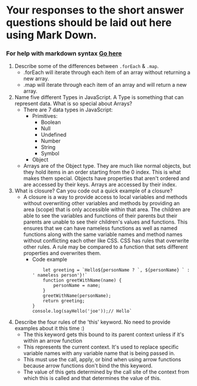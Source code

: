 # Your responses to the short answer questions should be laid out here using Mark Down.
### For help with markdown syntax [Go here](https://github.com/adam-p/markdown-here/wiki/Markdown-Cheatsheet)
1. Describe some of the differences between `.forEach` & `.map`.
    * .forEach will iterate through each item of an array without returning a new array.
    * .map will iterate through each item of an array and will return a new array.
2. Name five different Types in JavaScript. A Type is something that can represent data. What is so special about Arrays?
    * There are 7 data types in JavaScript:
        * Primitives:
            * Boolean
            * Null
            * Undefined
            * Number
            * String
            * Symbol
        * Object
    * Arrays are of the Object type. They are much like normal objects, but they hold items in an order starting from the 0 index. This is what makes them special. Objects have properties that aren't ordered and are accessed by their keys. Arrays are accessed by their index.
3. What is closure? Can you code out a quick example of a closure? 
    * A closure is a way to provide access to local variables and methods without overwriting other variables and methods by providing an area (scope) that is only accessible within that area. The children are able to see the variables and functions of their parents but their parents are unable to see their children's values and functions. This ensures that we can have nameless functions as well as named functions along with the same variable names and method names without conflicting each other like CSS. CSS has rules that overwrite other rules. A rule may be compared to a function that sets different properties and overwrites them.
        * Code example
            ```function sayHello(personName = '') {
                let greeting = `Hello${personName ? `, ${personName} ` : ' nameless person'}!`
                function greetWithName(name) {
                    personName = name;
                }
                greetWithName(personName);
                return greeting;
            }
            console.log(sayHello('joe'));// Hello`
4. Describe the four rules of the 'this' keyword. No need to provide examples about it this time :)
    * The this keyword gets this bound to its parent context unless if it's within an arrow function
    * This represents the current context. It's used to replace specific variable names with any variable name that is being passed in.
    * This must use the call, apply, or bind when using arrow functions because arrow functions don't bind the this keyword.
    * The value of this gets determined by the call site of the context from which this is called and that determines the value of this.